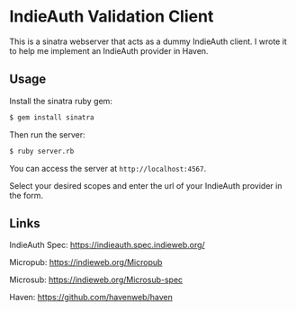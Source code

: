 # IndieAuth Validation Client

This is a sinatra webserver that acts as a dummy IndieAuth client.  I wrote it to help me implement an IndieAuth provider in Haven.

## Usage

Install the sinatra ruby gem:

```bash
$ gem install sinatra
```

Then run the server:

```bash
$ ruby server.rb
```

You can access the server at `http://localhost:4567`.

Select your desired scopes and enter the url of your IndieAuth provider in the form.

## Links

IndieAuth Spec: https://indieauth.spec.indieweb.org/

Micropub: https://indieweb.org/Micropub

Microsub: https://indieweb.org/Microsub-spec

Haven: https://github.com/havenweb/haven
